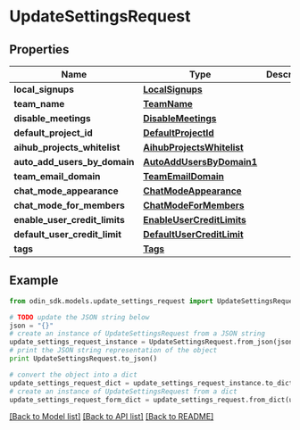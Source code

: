 # UpdateSettingsRequest


## Properties

Name | Type | Description | Notes
------------ | ------------- | ------------- | -------------
**local_signups** | [**LocalSignups**](LocalSignups.md) |  | [optional] 
**team_name** | [**TeamName**](TeamName.md) |  | [optional] 
**disable_meetings** | [**DisableMeetings**](DisableMeetings.md) |  | [optional] 
**default_project_id** | [**DefaultProjectId**](DefaultProjectId.md) |  | [optional] 
**aihub_projects_whitelist** | [**AihubProjectsWhitelist**](AihubProjectsWhitelist.md) |  | [optional] 
**auto_add_users_by_domain** | [**AutoAddUsersByDomain1**](AutoAddUsersByDomain1.md) |  | [optional] 
**team_email_domain** | [**TeamEmailDomain**](TeamEmailDomain.md) |  | [optional] 
**chat_mode_appearance** | [**ChatModeAppearance**](ChatModeAppearance.md) |  | [optional] 
**chat_mode_for_members** | [**ChatModeForMembers**](ChatModeForMembers.md) |  | [optional] 
**enable_user_credit_limits** | [**EnableUserCreditLimits**](EnableUserCreditLimits.md) |  | [optional] 
**default_user_credit_limit** | [**DefaultUserCreditLimit**](DefaultUserCreditLimit.md) |  | [optional] 
**tags** | [**Tags**](Tags.md) |  | [optional] 

## Example

```python
from odin_sdk.models.update_settings_request import UpdateSettingsRequest

# TODO update the JSON string below
json = "{}"
# create an instance of UpdateSettingsRequest from a JSON string
update_settings_request_instance = UpdateSettingsRequest.from_json(json)
# print the JSON string representation of the object
print UpdateSettingsRequest.to_json()

# convert the object into a dict
update_settings_request_dict = update_settings_request_instance.to_dict()
# create an instance of UpdateSettingsRequest from a dict
update_settings_request_form_dict = update_settings_request.from_dict(update_settings_request_dict)
```
[[Back to Model list]](../README.md#documentation-for-models) [[Back to API list]](../README.md#documentation-for-api-endpoints) [[Back to README]](../README.md)


